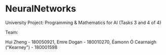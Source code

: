 # NeuralNetworks
University Project: Programming &amp; Mathematics for AI (Tasks 3 and 4 of 4)


Team:

Hui Zheng - 180050921, 
Emre Dogan - 180010270, 
Éamonn Ó Cearnaigh ("Kearney") - 180001598
